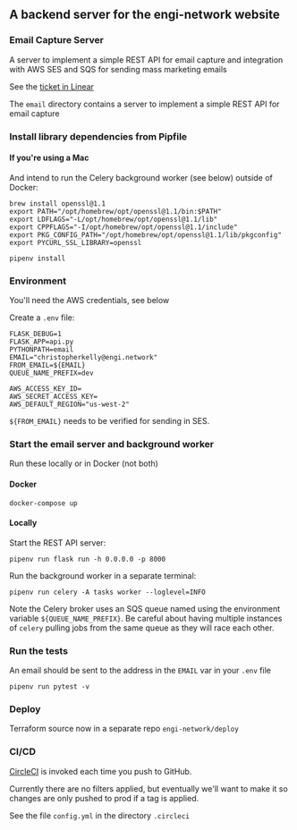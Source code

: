 ## A backend server for the engi-network website

### Email Capture Server

A server to implement a simple REST API for email capture and integration with
AWS SES and SQS for sending mass marketing emails

See the [ticket in Linear](https://linear.app/engi/issue/ENGIN-118/add-emailuser-typ)

The `email` directory contains a server to implement a simple REST API for email capture

### Install library dependencies from Pipfile

#### If you're using a Mac

And intend to run the Celery background worker (see below) outside of Docker:

```
brew install openssl@1.1
export PATH="/opt/homebrew/opt/openssl@1.1/bin:$PATH"
export LDFLAGS="-L/opt/homebrew/opt/openssl@1.1/lib"
export CPPFLAGS="-I/opt/homebrew/opt/openssl@1.1/include"
export PKG_CONFIG_PATH="/opt/homebrew/opt/openssl@1.1/lib/pkgconfig"
export PYCURL_SSL_LIBRARY=openssl
```

`pipenv install`

### Environment

You'll need the AWS credentials, see below

Create a `.env` file:
```
FLASK_DEBUG=1
FLASK_APP=api.py
PYTHONPATH=email
EMAIL="christopherkelly@engi.network"
FROM_EMAIL=${EMAIL}
QUEUE_NAME_PREFIX=dev

AWS_ACCESS_KEY_ID=
AWS_SECRET_ACCESS_KEY=
AWS_DEFAULT_REGION="us-west-2"
```

`${FROM_EMAIL}` needs to be verified for sending in SES.

### Start the email server and background worker

Run these locally or in Docker (not both)

#### Docker

`docker-compose up`

#### Locally

Start the REST API server:

`pipenv run flask run -h 0.0.0.0 -p 8000`

Run the background worker in a separate terminal:

`pipenv run celery -A tasks worker --loglevel=INFO`

Note the Celery broker uses an SQS queue named using the environment variable
`${QUEUE_NAME_PREFIX}`. Be careful about having multiple instances of `celery`
pulling jobs from the same queue as they will race each other.

### Run the tests

An email should be sent to the address in the `EMAIL` var in your `.env` file

`pipenv run pytest -v`

### Deploy

Terraform source now in a separate repo `engi-network/deploy`

### CI/CD

[CircleCI](https://app.circleci.com/pipelines/github/engi-network/website) is invoked each time you push to GitHub.

Currently there are no filters applied, but eventually we'll want to make it so
changes are only pushed to prod if a tag is applied.

See the file `config.yml` in the directory `.circleci`